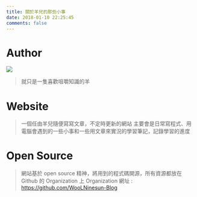 ```yaml
---
title: 關於羊兒的那些小事
date: 2018-01-10 22:25:45
comments: false
---
```


# Author

![](/uploads/wallpaper.png)
> 就只是一隻喜歡咀嚼知識的羊

# Website

> 一個任由羊兒隨便寫寫文章，不定時更新的網站
> 主要會是日常寫程式、用電腦會遇到的一些小事和一些用文章來實況的學習筆記，記錄學習的進度

# Open Source

> 網站基於 open source 精神，將用到的程式碼開源，所有資源都放在 Github 的 Organization 上
> Organization 網址 : https://github.com/WooLNinesun-Blog

<style>
ul {
    margin-top: 0px;
}
</style>

